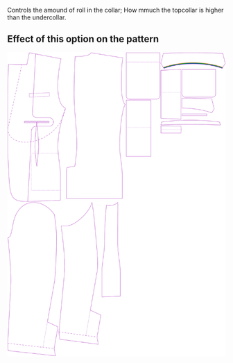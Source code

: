 
Controls the amound of roll in the collar; How mmuch the topcollar is higher than the undercollar.


## Effect of this option on the pattern
![This image shows the effect of this option by superimposing several variants that have a different value for this option](jaeger_collarroll_sample.svg "Effect of this option on the pattern")